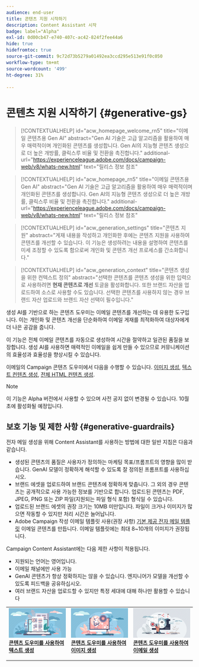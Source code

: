 ```yaml
---
audience: end-user
title: 콘텐츠 지원 시작하기
description: Content Assistant 시작
badge: label="Alpha"
exl-id: 0d00cb47-e740-407c-ac42-824f2fee44a6
hide: true
hidefromtoc: true
source-git-commit: 9c72d73b5279a01492ea3ccd295e513e91f0c050
workflow-type: tm+mt
source-wordcount: '499'
ht-degree: 31%

---
```


# 콘텐츠 지원 시작하기 {#generative-gs}

>[!CONTEXTUALHELP]
>id="acw_homepage_welcome_rn5"
>title="이메일 콘텐츠용 Gen AI"
>abstract="Gen AI 기술은 고급 알고리즘을 활용하여 매우 매력적이며 개인화된 콘텐츠를 생성합니다. Gen AI의 지능형 콘텐츠 생성으로 더 높은 개방률, 클릭스루 비율 및 전환을 촉진합니다."
>additional-url="https://experienceleague.adobe.com/docs/campaign-web/v8/whats-new.html" text="릴리스 정보 참조"

<!--TO REMOVE BELOW-->
>[!CONTEXTUALHELP]
>id="acw_homepage_rn5"
>title="이메일 콘텐츠용 Gen AI"
>abstract="Gen AI 기술은 고급 알고리즘을 활용하여 매우 매력적이며 개인화된 콘텐츠를 생성합니다. Gen AI의 지능형 콘텐츠 생성으로 더 높은 개방률, 클릭스루 비율 및 전환을 촉진합니다."
>additional-url="https://experienceleague.adobe.com/docs/campaign-web/v8/whats-new.html" text="릴리스 정보 참조"

<!--TO REMOVE ABOVE-->

>[!CONTEXTUALHELP]
>id="acw_generation_settings"
>title="콘텐츠 지원"
>abstract="게재 내용을 작성하고 개인화한 후에는 콘텐츠 지원을 사용하여 콘텐츠를 개선할 수 있습니다. 이 기능은 생성하려는 내용을 설명하여 콘텐츠를 미세 조정할 수 있도록 함으로써 개인화 및 콘텐츠 개선 프로세스를 간소화합니다."


>[!CONTEXTUALHELP]
>id="acw_generation_context"
>title="콘텐츠 생성을 위한 컨텍스트 정의"
>abstract="선택한 콘텐츠를 콘텐츠 생성을 위한 입력으로 사용하려면 **현재 콘텐츠로 개선** 토글을 활성화합니다. 또한 브랜드 자산을 업로드하여 소스로 사용할 수도 있습니다. 선택한 콘텐츠를 사용하지 않는 경우 브랜드 자산 업로드와 브랜드 자산 선택이 필수입니다."

생성 AI를 기반으로 하는 콘텐츠 도우미는 이메일 콘텐츠를 개선하는 데 유용한 도구입니다. 이는 개인화 및 콘텐츠 개선을 단순화하여 이메일 게재를 최적화하여 대상자에게 더 나은 공감을 줍니다.

이 기능은 전체 이메일 콘텐츠를 자동으로 생성하여 시간을 절약하고 일관된 품질을 보장합니다. 생성 AI를 사용하면 매력적인 이메일을 쉽게 만들 수 있으므로 커뮤니케이션의 효율성과 효율성을 향상시킬 수 있습니다.


이메일의 Campaign 콘텐츠 도우미에서 다음을 수행할 수 있습니다. [이미지 생성](generative-image.md), [텍스트 컨텐츠 생성](generative-content.md), [전체 HTML 컨텐츠 생성](generative-email.md).

>[!NOTE]
>
>이 기능은 Alpha 버전에서 사용할 수 있으며 사전 공지 없이 변경될 수 있습니다. 10월 초에 활성화될 예정입니다.

## 보호 기능 및 제한 사항 {#generative-guardrails}

전자 메일 생성을 위해 Content Assistant를 사용하는 방법에 대한 일반 지침은 다음과 같습니다.

* 생성된 콘텐츠의 품질은 사용자가 정의하는 마케팅 목표/프롬프트의 영향을 많이 받습니다. GenAI 모델이 정확하게 해석할 수 있도록 잘 정의된 프롬프트를 사용하십시오. 
* 브랜드 에셋을 업로드하여 브랜드 콘텐츠에 정확하게 맞춥니다. 그 외의 경우 콘텐츠는 공개적으로 사용 가능한 정보를 기반으로 합니다. 업로드된 콘텐츠는 PDF, JPEG, PNG 또는 ZIP 파일(지원되는 파일 형식 포함) 형식일 수 있습니다.
* 업로드된 브랜드 에셋의 권장 크기는 10MB 미만입니다. 파일이 크거나 이미지가 많으면 작동할 수 있지만 처리 시간은 늘어납니다.
* Adobe Campaign 작성 이메일 템플릿 사용(권장 사항) [기본 제공 전자 메일 템플릿](../email/create-email-templates.md) 이메일 콘텐츠를 만듭니다. 이메일 템플릿에는 최대 8~10개의 이미지가 권장됩니다.


Campaign Content Assistant에는 다음 제한 사항이 적용됩니다.

* 지원되는 언어는 영어입니다.
* 이메일 채널에만 사용 가능
* GenAI 콘텐츠가 항상 정확하지는 않을 수 있습니다. 엔지니어가 모델을 개선할 수 있도록 피드백을 공유하십시오.
* 여러 브랜드 자산을 업로드할 수 있지만 특정 세대에 대해 하나만 활용할 수 있습니다



<table style="table-layout:fixed"><tr style="border: 0;">
<td>
<a href="generative-content.md">
<img alt="텍스트 생성" src="assets/do-not-localize/text-genai.jpeg">
</a>
<div>
<a href="generative-content.md"><strong>콘텐츠 도우미를 사용하여 텍스트 생성</strong></a>
</div>
<p>
</td>
<td>
<a href="generative-image.md">
<img alt="이미지 생성" src="assets/do-not-localize/image-genai.jpeg">
</a>
<div><a href="generative-image.md"><strong>콘텐츠 도우미를 사용하여 이미지 생성</strong>
</div>
<p>
</td>
<td>
<a href="generative-email.md">
<img alt="이메일 생성" src="assets/do-not-localize/email-genai.jpeg">
</a>
<div>
<a href="generative-email.md"><strong>콘텐츠 도우미를 사용하여 이메일 생성</strong></a>
</div>
<p></td>
</tr></table>
